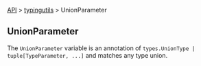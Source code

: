 [API](/docs/api.md) > [typingutils](/docs/api/typingutils/typingutils.md) > UnionParameter

## UnionParameter

The `UnionParameter` variable is an annotation of `types.UnionType | tuple[TypeParameter, ...]` and matches any type union.

